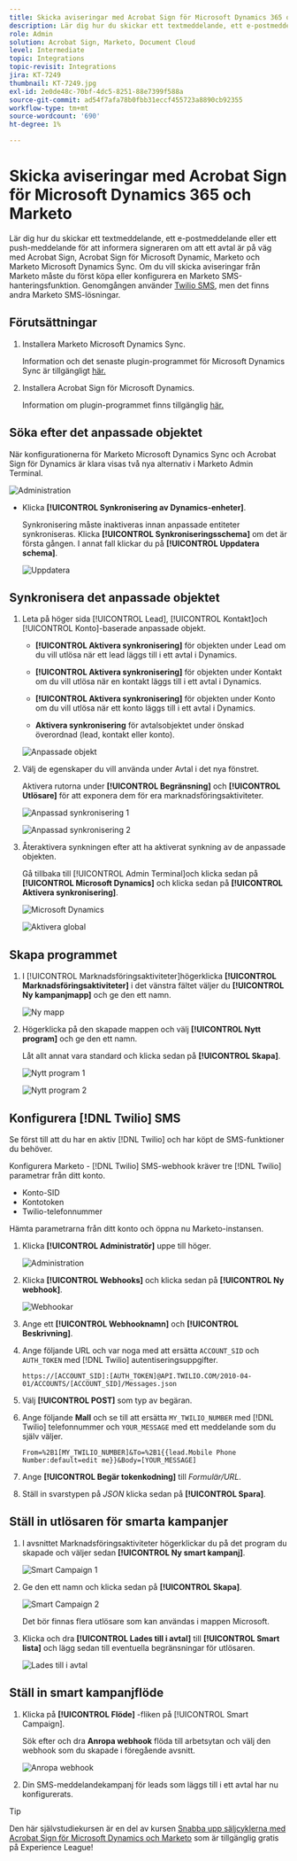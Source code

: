 ```yaml
---
title: Skicka aviseringar med Acrobat Sign för Microsoft Dynamics 365 och Marketo
description: Lär dig hur du skickar ett textmeddelande, ett e-postmeddelande eller ett push-meddelande för att informera signeraren om att ett avtal är på väg
role: Admin
solution: Acrobat Sign, Marketo, Document Cloud
level: Intermediate
topic: Integrations
topic-revisit: Integrations
jira: KT-7249
thumbnail: KT-7249.jpg
exl-id: 2e0de48c-70bf-4dc5-8251-88e7399f588a
source-git-commit: ad54f7afa78b0fbb31eccf455723a8890cb92355
workflow-type: tm+mt
source-wordcount: '690'
ht-degree: 1%

---
```


# Skicka aviseringar med Acrobat Sign för Microsoft Dynamics 365 och Marketo

Lär dig hur du skickar ett textmeddelande, ett e-postmeddelande eller ett push-meddelande för att informera signeraren om att ett avtal är på väg med Acrobat Sign, Acrobat Sign för Microsoft Dynamic, Marketo och Marketo Microsoft Dynamics Sync. Om du vill skicka aviseringar från Marketo måste du först köpa eller konfigurera en Marketo SMS-hanteringsfunktion. Genomgången använder [Twilio SMS](https://launchpoint.marketo.com/twilio/twilio-sms-for-marketo/), men det finns andra Marketo SMS-lösningar.

## Förutsättningar

1. Installera Marketo Microsoft Dynamics Sync.

   Information och det senaste plugin-programmet för Microsoft Dynamics Sync är tillgängligt [här.](https://experienceleague.adobe.com/docs/marketo/using/product-docs/crm-sync/microsoft-dynamics/marketo-plugin-releases-for-microsoft-dynamics.html)

1. Installera Acrobat Sign för Microsoft Dynamics.

   Information om plugin-programmet finns tillgänglig [här.](https://helpx.adobe.com/ca/sign/using/microsoft-dynamics-integration-installation-guide.html)

## Söka efter det anpassade objektet

När konfigurationerna för Marketo Microsoft Dynamics Sync och Acrobat Sign för Dynamics är klara visas två nya alternativ i Marketo Admin Terminal.

![Administration](assets/adminTerminal.png)

* Klicka **[!UICONTROL Synkronisering av Dynamics-enheter]**.

  Synkronisering måste inaktiveras innan anpassade entiteter synkroniseras. Klicka **[!UICONTROL Synkroniseringsschema]** om det är första gången. I annat fall klickar du på **[!UICONTROL Uppdatera schema]**.

  ![Uppdatera](assets/refreshSchema.png)

## Synkronisera det anpassade objektet

1. Leta på höger sida [!UICONTROL Lead], [!UICONTROL Kontakt]och [!UICONTROL Konto]-baserade anpassade objekt.

   * **[!UICONTROL Aktivera synkronisering]** för objekten under Lead om du vill utlösa när ett lead läggs till i ett avtal i Dynamics.

   * **[!UICONTROL Aktivera synkronisering]** för objekten under Kontakt om du vill utlösa när en kontakt läggs till i ett avtal i Dynamics.

   * **[!UICONTROL Aktivera synkronisering]** för objekten under Konto om du vill utlösa när ett konto läggs till i ett avtal i Dynamics.

   * **Aktivera synkronisering** för avtalsobjektet under önskad överordnad (lead, kontakt eller konto).

   ![Anpassade objekt](assets/enableSyncDynamics.png)

1. Välj de egenskaper du vill använda under Avtal i det nya fönstret.

   Aktivera rutorna under **[!UICONTROL Begränsning]** och **[!UICONTROL Utlösare]** för att exponera dem för era marknadsföringsaktiviteter.

   ![Anpassad synkronisering 1](assets/entitySync1.png)

   ![Anpassad synkronisering 2](assets/entitySync2.png)

1. Återaktivera synkningen efter att ha aktiverat synkning av de anpassade objekten.

   Gå tillbaka till [!UICONTROL Admin Terminal]och klicka sedan på **[!UICONTROL Microsoft Dynamics]** och klicka sedan på **[!UICONTROL Aktivera synkronisering]**.

   ![Microsoft Dynamics](assets/microsoftDynamics.png)

   ![Aktivera global](assets/enableGlobalDynamics.png)

## Skapa programmet

1. I [!UICONTROL Marknadsföringsaktiviteter]högerklicka **[!UICONTROL Marknadsföringsaktiviteter]** i det vänstra fältet väljer du **[!UICONTROL Ny kampanjmapp]** och ge den ett namn.

   ![Ny mapp](assets/newFolder.png)

1. Högerklicka på den skapade mappen och välj **[!UICONTROL Nytt program]** och ge den ett namn.

   Låt allt annat vara standard och klicka sedan på **[!UICONTROL Skapa]**.

   ![Nytt program 1](assets/newProgram1.png)

   ![Nytt program 2](assets/newProgram2.png)

## Konfigurera [!DNL Twilio] SMS

Se först till att du har en aktiv [!DNL Twilio] och har köpt de SMS-funktioner du behöver.

Konfigurera Marketo - [!DNL Twilio] SMS-webhook kräver tre [!DNL Twilio] parametrar från ditt konto.

* Konto-SID
* Kontotoken
* Twilio-telefonnummer

Hämta parametrarna från ditt konto och öppna nu Marketo-instansen.

1. Klicka **[!UICONTROL Administratör]** uppe till höger.

   ![Administration](assets/adminTab.png)

1. Klicka **[!UICONTROL Webhooks]** och klicka sedan på **[!UICONTROL Ny webhook]**.

   ![Webhookar](assets/webhooks.png)

1. Ange ett **[!UICONTROL Webhooknamn]** och **[!UICONTROL Beskrivning]**.

1. Ange följande URL och var noga med att ersätta `ACCOUNT_SID` och `AUTH_TOKEN` med [!DNL Twilio] autentiseringsuppgifter.

   ```
   https://[ACCOUNT_SID]:[AUTH_TOKEN]@API.TWILIO.COM/2010-04-01/ACCOUNTS/[ACCOUNT_SID]/Messages.json
   ```

1. Välj **[!UICONTROL POST]** som typ av begäran.

1. Ange följande **Mall** och se till att ersätta `MY_TWILIO_NUMBER` med [!DNL Twilio] telefonnummer och `YOUR_MESSAGE` med ett meddelande som du själv väljer.

   ```
   From=%2B1[MY_TWILIO_NUMBER]&To=%2B1{{lead.Mobile Phone Number:default=edit me}}&Body=[YOUR_MESSAGE]
   ```

1. Ange **[!UICONTROL Begär tokenkodning]** till *Formulär/URL*.

1. Ställ in svarstypen på *JSON* klicka sedan på **[!UICONTROL Spara]**.

## Ställ in utlösaren för smarta kampanjer

1. I avsnittet Marknadsföringsaktiviteter högerklickar du på det program du skapade och väljer sedan **[!UICONTROL Ny smart kampanj]**.

   ![Smart Campaign 1](assets/smartCampaign1.png)

1. Ge den ett namn och klicka sedan på **[!UICONTROL Skapa]**.

   ![Smart Campaign 2](assets/smartCampaign3.png)

   Det bör finnas flera utlösare som kan användas i mappen Microsoft.

1. Klicka och dra **[!UICONTROL Lades till i avtal]** till **[!UICONTROL Smart lista]** och lägg sedan till eventuella begränsningar för utlösaren.

   ![Lades till i avtal](assets/addedToAgreementDynamics.png)

## Ställ in smart kampanjflöde

1. Klicka på **[!UICONTROL Flöde]** -fliken på [!UICONTROL Smart Campaign].

   Sök efter och dra **Anropa webhook** flöda till arbetsytan och välj den webhook som du skapade i föregående avsnitt.

   ![Anropa webhook](assets/callWebhook.png)

1. Din SMS-meddelandekampanj för leads som läggs till i ett avtal har nu konfigurerats.
>[!TIP]
>
>Den här självstudiekursen är en del av kursen [Snabba upp säljcyklerna med Acrobat Sign för Microsoft Dynamics och Marketo](https://experienceleague.adobe.com/?recommended=Sign-U-1-2021.1) som är tillgänglig gratis på Experience League!